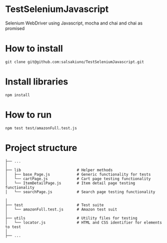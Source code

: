 # TestSeleniumJavascript
Selenium WebDriver using Javascript, mocha and chai and chai as promised

# How to install
`git clone git@github.com:salsakiuno/TestSeleniumJavascript.git`

# Install libraries
`npm install`

# How to run
`npm test test/amazonFull.test.js`

# Project structure

    ├── ...
    │
    ├── lib                         # Helper methods
    │   ├── base_Page.js            # Generic functionality for tests
    │   └── cartPage.js             # Cart page testing functionality
    │   └── ItemDetailPage.js       # Item detail page testing functionality
    │   └── searchPage.js           # Search page testing functionality

    │
    ├── test                        # Test suite
    │   └── amazonFull.test.js      # Amazon test suit
    │
    ├── utils                       # Utility files for testing
    │   └── locator.js              # HTML and CSS identifier for elements to test
    │
    ├── ...

